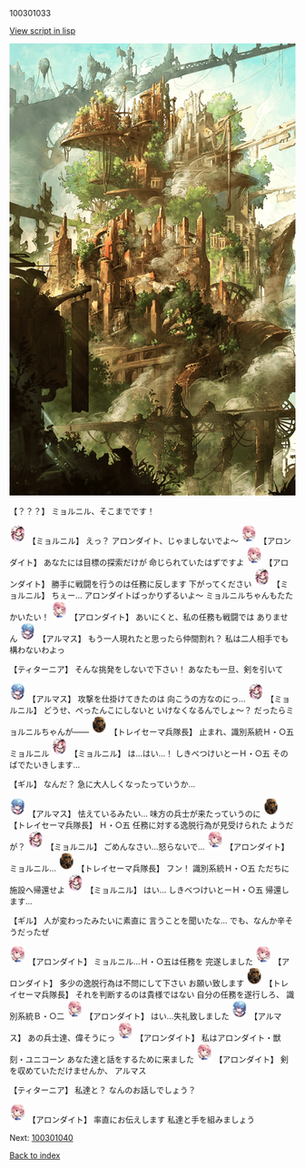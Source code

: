 100301033

[View script in lisp](../scripts/100301033.txt)

![beast_world.png](../images/backgrounds/beast_world.png)

【？？？】
ミョルニル、そこまでです！

<img src="../images/units/3200111.png" alt="3200111.png" height="34"/>
【ミョルニル】
えっ？
アロンダイト、じゃましないでよ～

<img src="../images/units/3100711.png" alt="3100711.png" height="34"/>
【アロンダイト】
あなたには目標の探索だけが
命じられていたはずですよ

<img src="../images/units/3100711.png" alt="3100711.png" height="34"/>
【アロンダイト】
勝手に戦闘を行うのは任務に反します
下がってください

<img src="../images/units/3200111.png" alt="3200111.png" height="34"/>
【ミョルニル】
ちぇー…
アロンダイトばっかりずるいよ～
ミョルニルちゃんもたたかいたい！

<img src="../images/units/3100711.png" alt="3100711.png" height="34"/>
【アロンダイト】
あいにくと、私の任務も戦闘では
ありません

<img src="../images/units/3103811.png" alt="3103811.png" height="34"/>
【アルマス】
もう一人現れたと思ったら仲間割れ？
私は二人相手でも構わないわよっ

【ティターニア】
そんな挑発をしないで下さい！
あなたも一旦、剣を引いて

<img src="../images/units/3103811.png" alt="3103811.png" height="34"/>
【アルマス】
攻撃を仕掛けてきたのは
向こうの方なのにっ…

<img src="../images/units/3200111.png" alt="3200111.png" height="34"/>
【ミョルニル】
どうせ、ぺったんこにしないと
いけなくなるんでしょ～？
だったらミョルニルちゃんが――

<img src="../images/units/3830007.png" alt="3830007.png" height="34"/>
【トレイセーマ兵隊長】
止まれ、識別系統Ｈ・○五
ミョルニル

<img src="../images/units/3200111.png" alt="3200111.png" height="34"/>
【ミョルニル】
は…はい…！
しきべつけいとーＨ・○五
そのばでたいきします…

【ギル】
なんだ？
急に大人しくなったっていうか…

<img src="../images/units/3103811.png" alt="3103811.png" height="34"/>
【アルマス】
怯えているみたい…
味方の兵士が来たっていうのに

<img src="../images/units/3830007.png" alt="3830007.png" height="34"/>
【トレイセーマ兵隊長】
Ｈ・○五
任務に対する逸脱行為が見受けられた
ようだが？

<img src="../images/units/3200111.png" alt="3200111.png" height="34"/>
【ミョルニル】
ごめんなさい…怒らないで…

<img src="../images/units/3100711.png" alt="3100711.png" height="34"/>
【アロンダイト】
ミョルニル…

<img src="../images/units/3830007.png" alt="3830007.png" height="34"/>
【トレイセーマ兵隊長】
フン！
識別系統Ｈ・○五
ただちに施設へ帰還せよ

<img src="../images/units/3200111.png" alt="3200111.png" height="34"/>
【ミョルニル】
はい…
しきべつけいとーＨ・○五
帰還します…

【ギル】
人が変わったみたいに素直に
言うことを聞いたな…
でも、なんか辛そうだったぜ

<img src="../images/units/3100711.png" alt="3100711.png" height="34"/>
【アロンダイト】
ミョルニル…Ｈ・○五は任務を
完遂しました

<img src="../images/units/3100711.png" alt="3100711.png" height="34"/>
【アロンダイト】
多少の逸脱行為は不問にして下さい
お願い致します

<img src="../images/units/3830007.png" alt="3830007.png" height="34"/>
【トレイセーマ兵隊長】
それを判断するのは貴様ではない
自分の任務を遂行しろ、
識別系統Ｂ・○二

<img src="../images/units/3100711.png" alt="3100711.png" height="34"/>
【アロンダイト】
はい…失礼致しました

<img src="../images/units/3103811.png" alt="3103811.png" height="34"/>
【アルマス】
あの兵士達、偉そうにっ

<img src="../images/units/3100711.png" alt="3100711.png" height="34"/>
【アロンダイト】
私はアロンダイト・獣刻・ユニコーン
あなた達と話をするために来ました

<img src="../images/units/3100711.png" alt="3100711.png" height="34"/>
【アロンダイト】
剣を収めていただけませんか、
アルマス

【ティターニア】
私達と？
なんのお話しでしょう？

<img src="../images/units/3100711.png" alt="3100711.png" height="34"/>
【アロンダイト】
率直にお伝えします
私達と手を組みましょう

Next: [100301040](100301040.md)

[Back to index](index.md)
